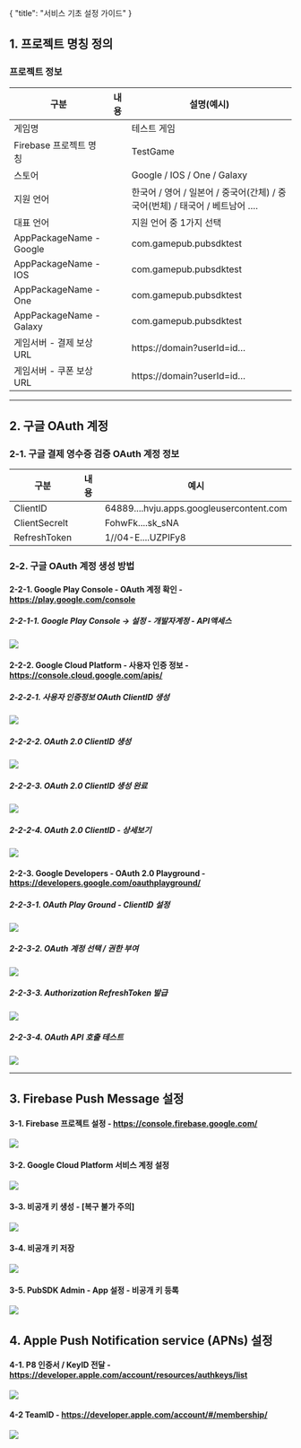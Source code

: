{ "title": "서비스 기초 설정 가이드" }

## 1. 프로젝트 명칭 정의

### 프로젝트 정보

| 구분 | 내용 | 설명(예시) |
| ---- | ---- | ---- |
|게임명	||테스트 게임|
|Firebase 프로젝트 명칭	||TestGame|
|스토어	||Google / IOS / One / Galaxy|
|지원 언어	||한국어 / 영어 / 일본어 / 중국어(간체) / 중국어(번체) / 태국어 / 베트남어 ….|
|대표 언어	||지원 언어 중 1가지 선택|
|AppPackageName - Google||com.gamepub.pubsdktest|
|AppPackageName - IOS||com.gamepub.pubsdktest|
|AppPackageName - One||com.gamepub.pubsdktest|
|AppPackageName - Galaxy||com.gamepub.pubsdktest|
|게임서버 - 결제 보상 URL||https://domain?userId=id…|
|게임서버 - 쿠폰 보상 URL||https://domain?userId=id…|

--------------------

## 2. 구글 OAuth 계정

### 2-1. 구글 결제 영수증 검증 OAuth 계정 정보

| 구분 | 내용 | 예시 |
| ---- | ---- | ---- |
|ClientID||64889....hvju.apps.googleusercontent.com|
|ClientSecrelt||FohwFk....sk_sNA|
|RefreshToken||1//04-E....UZPIFy8|

### 2-2. 구글 OAuth 계정 생성 방법

#### 2-2-1. Google Play Console - OAuth 계정 확인 - https://play.google.com/console

##### 2-2-1-1. Google Play Console -> 설정 - 개발자계정 - API액세스

![](https://github.com/gamepubcorp/guide/blob/main/image-service/02_01_01.GooglePlayConsole.png?raw=true)

#### 2-2-2. Google Cloud Platform - 사용자 인증 정보 - https://console.cloud.google.com/apis/

##### 2-2-2-1. 사용자 인증정보 OAuth ClientID 생성

![](https://github.com/gamepubcorp/guide/blob/main/image-service/02_03_%EC%82%AC%EC%9A%A9%EC%9E%90%EC%9D%B8%EC%A6%9D%EC%A0%95%EB%B3%B4.png?raw=true)

##### 2-2-2-2. OAuth 2.0 ClientID 생성

![](https://github.com/gamepubcorp/guide/blob/main/image-service/02_04_%EC%8B%A0%EA%B7%9C%EC%83%9D%EC%84%B1.png?raw=true)

##### 2-2-2-3. OAuth 2.0 ClientID 생성 완료

![](https://github.com/gamepubcorp/guide/blob/main/image-service/02_05_%EA%B3%84%EC%A0%95%EC%83%9D%EC%84%B1%EB%90%A8.png?raw=true)

##### 2-2-2-4. OAuth 2.0 ClientID - 상세보기

![](https://github.com/gamepubcorp/guide/blob/main/image-service/02_06_%EA%B3%84%EC%A0%95%EC%A0%95%EB%B3%B4_ID_SecretKey.png?raw=true)

#### 2-2-3. Google Developers - OAuth 2.0 Playground - https://developers.google.com/oauthplayground/

##### 2-2-3-1. OAuth Play Ground - ClientID 설정

![](https://github.com/gamepubcorp/guide/blob/main/image-service/02_07_Step1.png?raw=true)

##### 2-2-3-2. OAuth 계정 선택 / 권한 부여

![](https://github.com/gamepubcorp/guide/blob/main/image-service/02_08_%ED%97%88%EC%9A%A9%EA%B3%84%EC%A0%95%EC%84%A0%ED%83%9D.png?raw=true)

##### 2-2-3-3. Authorization RefreshToken 발급

![](https://github.com/gamepubcorp/guide/blob/main/image-service/02_09_RefreshToken.png?raw=true)

##### 2-2-3-4. OAuth API 호출 테스트

![](https://github.com/gamepubcorp/guide/blob/main/image-service/02_10_API%ED%98%B8%EC%B6%9C%ED%85%8C%EC%8A%A4%ED%8A%B8.png?raw=true)

------------------------------

## 3. Firebase Push Message 설정

#### 3-1. Firebase 프로젝트 설정 - https://console.firebase.google.com/

![](https://github.com/gamepubcorp/guide/blob/main/image-service/03_00_%ED%94%84%EB%A1%9C%EC%A0%9D%ED%8A%B8%EC%84%A4%EC%A0%95.png?raw=true)

#### 3-2. Google Cloud Platform 서비스 계정 설정

![](https://github.com/gamepubcorp/guide/blob/main/image-service/03_01_%EC%84%9C%EB%B9%84%EC%8A%A4%EA%B3%84%EC%A0%95.png?raw=true)

#### 3-3. 비공개 키 생성 - [복구 불가 주의]

![](https://github.com/gamepubcorp/guide/blob/main/image-service/03_02_%EB%B9%84%EA%B3%B5%EA%B0%9C%ED%82%A4%EB%A7%8C%EB%93%A4%EA%B8%B0.png?raw=true)

#### 3-4. 비공개 키 저장

![](https://github.com/gamepubcorp/guide/blob/main/image-service/03_03_%EB%B9%84%EA%B3%B5%EA%B0%9C%ED%82%A4%EC%A0%80%EC%9E%A5.png?raw=true)

#### 3-5. PubSDK Admin - App 설정 - 비공개 키 등록

![](https://github.com/gamepubcorp/guide/blob/main/image-service/03_04_%ED%94%84%EB%A1%9C%EC%A0%9D%ED%8A%B8%EC%84%A4%EC%A0%95_%EB%B9%84%EA%B3%B5%EA%B0%9C%ED%82%A4%EB%93%B1%EB%A1%9D.png?raw=true)

## 4. Apple Push Notification service (APNs) 설정

#### 4-1. P8 인증서 / KeyID 전달 - https://developer.apple.com/account/resources/authkeys/list

![](https://github.com/gamepubcorp/guide/blob/main/image-service/04_01_p8%ED%8C%8C%EC%9D%BC%EB%8B%A4%EC%9A%B4%EB%A1%9C%EB%93%9C.png?raw=true)

#### 4-2 TeamID - https://developer.apple.com/account/#/membership/

![](https://github.com/gamepubcorp/guide/blob/main/image-service/04_02_TeamID%EC%A1%B0%ED%9A%8C.png?raw=true)
